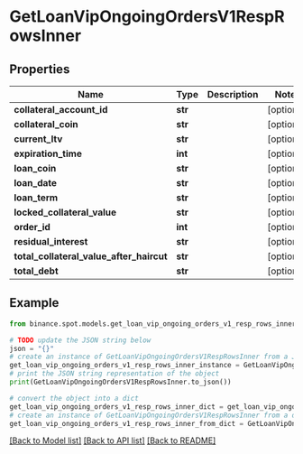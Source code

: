 # GetLoanVipOngoingOrdersV1RespRowsInner


## Properties

Name | Type | Description | Notes
------------ | ------------- | ------------- | -------------
**collateral_account_id** | **str** |  | [optional] 
**collateral_coin** | **str** |  | [optional] 
**current_ltv** | **str** |  | [optional] 
**expiration_time** | **int** |  | [optional] 
**loan_coin** | **str** |  | [optional] 
**loan_date** | **str** |  | [optional] 
**loan_term** | **str** |  | [optional] 
**locked_collateral_value** | **str** |  | [optional] 
**order_id** | **int** |  | [optional] 
**residual_interest** | **str** |  | [optional] 
**total_collateral_value_after_haircut** | **str** |  | [optional] 
**total_debt** | **str** |  | [optional] 

## Example

```python
from binance.spot.models.get_loan_vip_ongoing_orders_v1_resp_rows_inner import GetLoanVipOngoingOrdersV1RespRowsInner

# TODO update the JSON string below
json = "{}"
# create an instance of GetLoanVipOngoingOrdersV1RespRowsInner from a JSON string
get_loan_vip_ongoing_orders_v1_resp_rows_inner_instance = GetLoanVipOngoingOrdersV1RespRowsInner.from_json(json)
# print the JSON string representation of the object
print(GetLoanVipOngoingOrdersV1RespRowsInner.to_json())

# convert the object into a dict
get_loan_vip_ongoing_orders_v1_resp_rows_inner_dict = get_loan_vip_ongoing_orders_v1_resp_rows_inner_instance.to_dict()
# create an instance of GetLoanVipOngoingOrdersV1RespRowsInner from a dict
get_loan_vip_ongoing_orders_v1_resp_rows_inner_from_dict = GetLoanVipOngoingOrdersV1RespRowsInner.from_dict(get_loan_vip_ongoing_orders_v1_resp_rows_inner_dict)
```
[[Back to Model list]](../README.md#documentation-for-models) [[Back to API list]](../README.md#documentation-for-api-endpoints) [[Back to README]](../README.md)



